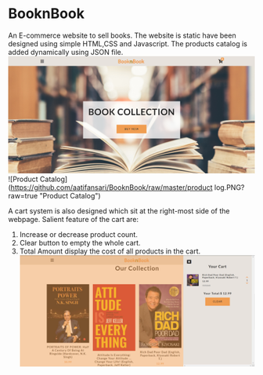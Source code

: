 # BooknBook
An E-commerce website to sell books. The website is static have been designed using simple HTML,CSS and Javascript. The products catalog is added dynamically using JSON file. 
![Main Page](https://github.com/aatifansari/BooknBook/raw/main/main_page.PNG?raw=true "Main Page")
![Product Catalog](https://github.com/aatifansari/BooknBook/raw/master/product log.PNG?raw=true "Product Catalog")

A cart system is also designed which sit at the right-most side of the webpage. Salient feature of the cart are:
1. Increase or decrease product count.
2. Clear button to empty the whole cart.
3. Total Amount display the cost of all products in the cart.
![Cart](https://github.com/aatifansari/BooknBook/raw/master/cart.PNG?raw=true "Cart")

